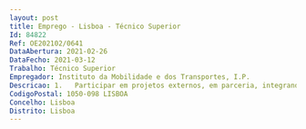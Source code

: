 ```yaml
--- 
layout: post
title: Emprego - Lisboa - Técnico Superior
Id: 84822
Ref: OE202102/0641
DataAbertura: 2021-02-26
DataFecho: 2021-03-12
Trabalho: Técnico Superior
Empregador: Instituto da Mobilidade e dos Transportes, I.P.
Descricao: 1.	Participar em projetos externos, em parceria, integrando tratamento e ou digitalização do acervo 2.	Assegurar o funcionamento de Sala de Leitura 3.	Organizar e ou participar em processos de transferência de documentação 4.	Promover o acesso integrado à informação arquivística, de acordo com as normas e orientações de descrição arquivística e eliminação de documentos 5.	Participação em ações de formação 6.	Preservação do património documental e de promoção de boas práticas, bem como em projetos de preservação digital 7.	Higienização de documentação, acondicionamento em unidades de instalação e o seu respetivo armazenamento A descrição das funções não prejudica a atribuição ao trabalhador de outras funções, não expressamente mencionadas, que lhe sejam afins ou funcionalmente ligadas, para as quais o trabalhador detenha qualificação profissional adequada.
CodigoPostal: 1050-098 LISBOA
Concelho: Lisboa
Distrito: Lisboa
--- 
```


